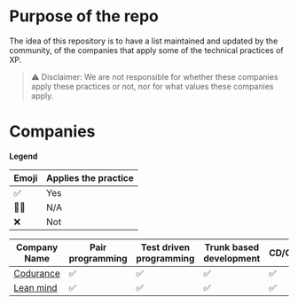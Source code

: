 # Purpose of the repo
The idea of this repository is to have a list maintained and updated by the community, of the companies that apply some of the technical practices of XP.

> ⚠️ Disclaimer: We are not responsible for whether these companies apply these practices or not, nor for what values these companies apply.

# Companies
**Legend**


| Emoji | Applies the practice  |
| -------- | -------- |
| ✅     | Yes     |
| 🤷‍♀️     | N/A     |
| ❌     | Not     |


| Company Name | Pair programming | Test driven programming | Trunk based development | CD/CI |
| -------- | -------- | -------- | -------- | -------- |
| [Codurance](https://codurance.com/)     | ✅     | ✅     | ✅     | ✅     |
| [Lean mind](https://leanmind.es/)     | ✅     | ✅     | ✅     | ✅     |
